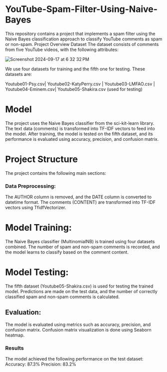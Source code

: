# YouTube-Spam-Filter-Using-Naive-Bayes
This repository contains a project that implements a spam filter using the Naive Bayes classification approach to classify YouTube comments as spam or non-spam.
Project Overview
Dataset
The dataset consists of comments from five YouTube videos, with the following attributes:

![Screenshot 2024-09-17 at 6 32 32 PM](https://github.com/user-attachments/assets/c2d4a18b-fd4c-4294-bd50-d49345eb27aa)

We use four datasets for training and the fifth one for testing. These datasets are:

Youtube01-Psy.csv| Youtube02-KatyPerry.csv | Youtube03-LMFAO.csv | Youtube04-Eminem.csv| Youtube05-Shakira.csv (used for testing)
# Model
The project uses the Naive Bayes classifier from the sci-kit-learn library. The text data (comments) is transformed into TF-IDF vectors to feed into the model. After training, the model is tested on the fifth dataset, and its performance is evaluated using accuracy, precision, and confusion matrix.
# Project Structure
The project contains the following main sections:
### Data Preprocessing:
The AUTHOR column is removed, and the DATE column is converted to datetime format.
The comments (CONTENT) are transformed into TF-IDF vectors using TfidfVectorizer.
# Model Training:

The Naive Bayes classifier (MultinomialNB) is trained using four datasets combined.
The number of spam and non-spam comments is recorded, and the model learns to classify based on the comment content.
# Model Testing:
The fifth dataset (Youtube05-Shakira.csv) is used for testing the trained model.
Predictions are made on the test data, and the number of correctly classified spam and non-spam comments is calculated.
## Evaluation:
The model is evaluated using metrics such as accuracy, precision, and confusion matrix.
Confusion matrix visualization is done using Seaborn heatmap.
### Results
The model achieved the following performance on the test dataset:
Accuracy: 87.3%
Precision: 83.2%
